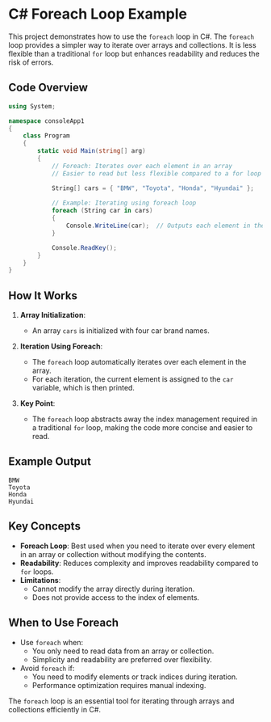 # C# Foreach Loop Example

This project demonstrates how to use the `foreach` loop in C#. The `foreach` loop provides a simpler way to iterate over arrays and collections. It is less flexible than a traditional `for` loop but enhances readability and reduces the risk of errors.

## Code Overview
```csharp
using System;

namespace consoleApp1
{
    class Program
    {
        static void Main(string[] arg)
        {
            // Foreach: Iterates over each element in an array
            // Easier to read but less flexible compared to a for loop

            String[] cars = { "BMW", "Toyota", "Honda", "Hyundai" };
            
            // Example: Iterating using foreach loop
            foreach (String car in cars)
            {  
                Console.WriteLine(car);  // Outputs each element in the array
            }

            Console.ReadKey();
        }
    }
}
```

## How It Works
1. **Array Initialization**:
   - An array `cars` is initialized with four car brand names.
   
2. **Iteration Using Foreach**:
   - The `foreach` loop automatically iterates over each element in the array.
   - For each iteration, the current element is assigned to the `car` variable, which is then printed.
   
3. **Key Point**:
   - The `foreach` loop abstracts away the index management required in a traditional `for` loop, making the code more concise and easier to read.

## Example Output
```
BMW
Toyota
Honda
Hyundai
```

## Key Concepts
- **Foreach Loop**: Best used when you need to iterate over every element in an array or collection without modifying the contents.
- **Readability**: Reduces complexity and improves readability compared to `for` loops.
- **Limitations**:
  - Cannot modify the array directly during iteration.
  - Does not provide access to the index of elements.

## When to Use Foreach
- Use `foreach` when:
  - You only need to read data from an array or collection.
  - Simplicity and readability are preferred over flexibility.
- Avoid `foreach` if:
  - You need to modify elements or track indices during iteration.
  - Performance optimization requires manual indexing.

The `foreach` loop is an essential tool for iterating through arrays and collections efficiently in C#.

